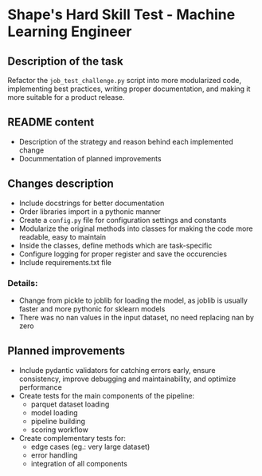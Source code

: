 # Shape's Hard Skill Test - Machine Learning Engineer

## Description of the task
Refactor the `job_test_challenge.py` script into more modularized code, implementing best practices,
writing proper documentation, and making it more suitable for a product release.

## README content
- Description of the strategy and reason behind each implemented change
- Docummentation of planned improvements 

## Changes description
- Include docstrings for better documentation
- Order libraries import in a pythonic manner
- Create a `config.py` file for configuration settings and constants
- Modularize the original methods into classes for making the code more readable, easy to maintain
- Inside the classes, define methods which are task-specific
- Configure logging for proper register and save the occurencies
- Include requirements.txt file

### Details:
- Change from pickle to joblib for loading the model, as joblib is usually faster and more pythonic for sklearn models
- There was no nan values in the input dataset, no need replacing nan by zero


## Planned improvements
- Include pydantic validators for catching errors early, ensure consistency, improve debugging and maintainability, and optimize performance
- Create tests for the main components of the pipeline:
    - parquet dataset loading
    - model loading
    - pipeline building
    - scoring workflow
- Create complementary tests for:
    - edge cases (eg.: very large dataset)
    - error handling
    - integration of all components

